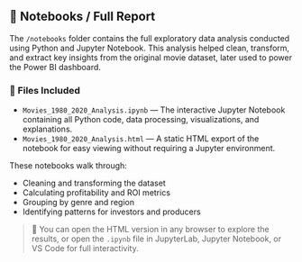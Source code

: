 ## 📓 Notebooks / Full Report

The `/notebooks` folder contains the full exploratory data analysis conducted using Python and Jupyter Notebook. This analysis helped clean, transform, and extract key insights from the original movie dataset, later used to power the Power BI dashboard.

### 📂 Files Included

- `Movies_1980_2020_Analysis.ipynb` — The interactive Jupyter Notebook containing all Python code, data processing, visualizations, and explanations.
- `Movies_1980_2020_Analysis.html` — A static HTML export of the notebook for easy viewing without requiring a Jupyter environment.

These notebooks walk through:
- Cleaning and transforming the dataset  
- Calculating profitability and ROI metrics  
- Grouping by genre and region  
- Identifying patterns for investors and producers  

> 🔎 You can open the HTML version in any browser to explore the results, or open the `.ipynb` file in JupyterLab, Jupyter Notebook, or VS Code for full interactivity.
